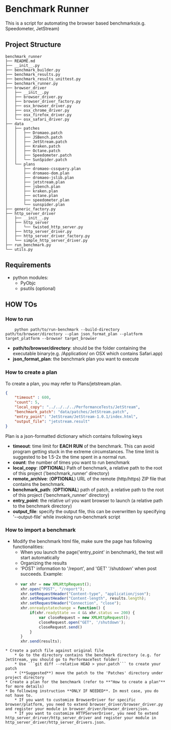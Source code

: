 # Benchmark Runner 
This is a script for automating the browser based benchmarks(e.g. Speedometer, JetStream)
## Project Structure
```
benchmark_runner
├── README.md
├── __init__.py
├── benchmark_builder.py
├── benchmark_results.py
├── benchmark_results_unittest.py
├── benchmark_runner.py
├── browser_driver
│   ├── __init__.py
│   ├── browser_driver.py
│   ├── browser_driver_factory.py
│   ├── osx_browser_driver.py
│   ├── osx_chrome_driver.py
│   ├── osx_firefox_driver.py
│   └── osx_safari_driver.py
├── data
│   ├── patches
│   │   ├── Dromaeo.patch
│   │   ├── JSBench.patch
│   │   ├── JetStream.patch
│   │   ├── Kraken.patch
│   │   ├── Octane.patch
│   │   ├── Speedometer.patch
│   │   └── SunSpider.patch
│   └── plans
│       ├── dromaeo-cssquery.plan
│       ├── dromaeo-dom.plan
│       ├── dromaeo-jslib.plan
│       ├── jetstream.plan
│       ├── jsbench.plan
│       ├── kraken.plan
│       ├── octane.plan
│       ├── speedometer.plan
│       └── sunspider.plan
├── generic_factory.py
├── http_server_driver
│   ├── __init__.py
│   ├── http_server
│   │   └── twisted_http_server.py
│   ├── http_server_driver.py
│   ├── http_server_driver_factory.py
│   └── simple_http_server_driver.py
├── run_benchmark.py
└── utils.py
```
## Requirements
* python modules:
    * PyObjc
    * psutils (optional)

## HOW TOs
### How to run
```shell
    python path/to/run-benchmark --build-directory path/to/browser/directory --plan json_format_plan --platform target_platform --browser target_browser
```
* **path/to/browser/directory**: should be the folder containing the executable binary(e.g. /Application/ on OSX which contains Safari.app)
* **json_format_plan**: the benchmark plan you want to execute  

### How to create a plan
To create a plan, you may refer to Plans/jetstream.plan.
```json 
{
    "timeout" : 600,
    "count": 5,
    "local_copy": "../../../../PerformanceTests/JetStream",
    "benchmark_patch": "data/patches/JetStream.patch",
    "entry_point": "JetStream/JetStream-1.0.1/index.html",
    "output_file": "jetstream.result"
}
```
Plan is a json-formatted dictionary which contains following keys 
* **timeout**: time limit for **EACH RUN** of the benchmark. This can avoid program getting stuck in the extreme circumstances. The time limit is suggested to be 1.5-2x the time spent in a normal run.
* **count**: the number of times you want to run benchmark
* **local_copy**: (**OPTIONAL**) Path of benchmark, a relative path to the root of this project ('benchmark_runner' directory)
* **remote_archive**: (**OPTIONAL**) URL of the remote (http/https) ZIP file that contains the benchmark.
* **benchmark_path**: (**OPTIONAL**) path of patch, a relative path to the root of this project ('benchmark_runner' directory)
* **entry_point**: the relative url you want browser to launch (a relative path to the benchmark directory)
* **output_file**: specify the output file, this can be overwritten by specifying '--output-file' while invoking run-benchmark script

### How to import a benchmark
* Modify the benchmark html file, make sure the page has following functionalities:
    * When you launch the page('entry_point' in benchmark), the test will start automatically
    * Organizing the results
    * 'POST' information to '/report', and 'GET' '/shutdown' when post succeeds. Example:
    * ```js
      var xhr = new XMLHttpRequest();
      xhr.open("POST", "/report");
      xhr.setRequestHeader("Content-type", "application/json");
      xhr.setRequestHeader("Content-length", results.length);
      xhr.setRequestHeader("Connection", "close");
      xhr.onreadystatechange = function() {
          if(xhr.readyState == 4 && xhr.status == 200) {
              var closeRequest = new XMLHttpRequest();
              closeRequest.open("GET", '/shutdown');
              closeRequest.send()
          }
      }
      xhr.send(results);
``` 
* Create a patch file against original file
    * Go to the directory contains the benchmark directory (e.g. for JetStream, you should go to PerformaceTest folder)
    * Use ```git diff --relative HEAD > your.patch``` to create your patch
    * (**Suggested**) move the patch to the 'Patches' directory under project directory
* Create a plan for the benchmark (refer to **"How to create a plan"** for more details)
* Do following instruction **ONLY IF NEEDED**. In most case, you do not have to.
    * If you want to customize BrowserDriver for specific browser/platform, you need to extend browser_driver/browser_driver.py and register your module in browser_driver/browser_driversjson.
    * If you want to customize HTTPServerDriver, you need to extend http_server_drirver/http_server_driver and register your module in http_server_driver/http_server_drivers.json.
